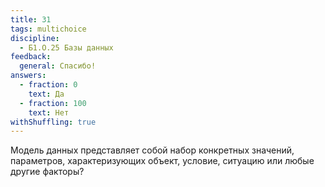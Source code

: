 ```yaml
---
title: 31
tags: multichoice
discipline:
  - Б1.О.25 Базы данных
feedback:
  general: Спасибо!
answers:
  - fraction: 0
    text: Да
  - fraction: 100
    text: Нет
withShuffling: true
---
```


Модель данных представляет собой набор конкретных значений, параметров, характеризующих объект, условие, ситуацию или любые другие факторы?
